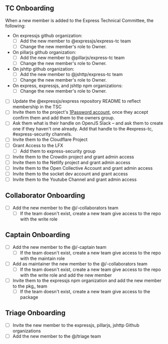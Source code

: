 ## TC Onboarding

When a new member is added to the Express Technical Committee, the following:

- On expressjs github organization:
  - [ ] Add the new member to @expressjs/express-tc team
  - [ ] Change the new member's role to Owner.
- On pillarjs github organization:
  - [ ] Add the new member to @pillarjs/express-tc team
  - [ ] Change the new member's role to Owner.
- On jshttp github organization:
  - [ ] Add the new member to @jshttp/express-tc team
  - [ ] Change the new member's role to Owner.
- On express, expressjs, and jshttp npm organizations:
    - [ ] Change the new member's role to Owner.
- [ ] Update the @expressjs/express repository README to reflect membership in the TSC
- [ ] Invite them to the project's [1Password account](https://1password.com), once they accept confirm them and add them to the owners group.
- [ ] Ask them what is their handle on OpenJS Slack – and ask them to create one if they haven't one already. Add that handle to the #express-tc, #express-security channels.
- [ ] Invite them to the Cloudflare Project
- [ ] Grant Access to the LFX
  - [ ] Add them to express-security group
- [ ] Invite them to the Crowdin project and grant admin access
- [ ] Invite them to the Netlify project and grant admin access
- [ ] Invite them to the Open Collective Account and grant admin access
- [ ] Invite them to the socket dev account and grant access
- [ ] Invite them to the Youtube Channel and grant admin access

## Collaborator Onboarding

- [ ] Add the new member to the @<org>/<package>-collaborators team
  - [ ] If the team doesn't exist, create a new team give access to the repo with the write role

## Captain Onboarding

- [ ] Add the new member to the @<org>/<package>-captain team
  - [ ] If the team doesn't exist, create a new team give access to the repo with the maintain role
- [ ] Add as maintainer the new member to the @<org>/<package>-collaborators team
  - [ ] If the team doesn't exist, create a new team give access to the repo with the write role and add the new member
- [ ] Invite them to the expressjs npm organization and add the new member to the pkg_<package> team
  - [ ] If the team doesn't exist, create a new team give access to the package

## Triage Onboarding

- [ ] Invite the new member to the expressjs, pillarjs, jshttp Github organizations
- [ ] Add the new member to the @<org>/triage team
